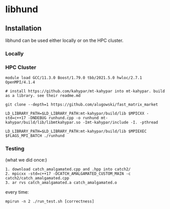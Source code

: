 # libhund

## Installation

libhund can be used either locally or on the HPC cluster.

### Locally

### HPC Cluster

```
module load GCC/11.3.0 Boost/1.79.0 tbb/2021.5.0 hwloc/2.7.1 OpenMPI/4.1.4

# install https://github.com/kahypar/mt-kahypar into mt-kahypar. build as a library. see their readme.md

git clone --depth=1 https://github.com/alugowski/fast_matrix_market

LD_LIBRARY_PATH=$LD_LIBRARY_PATH:mt-kahypar/build/lib $MPICXX -std=c++17 -DNDEBUG runhund.cpp -o runhund mt-kahypar/build/lib/libmtkahypar.so -Imt-kahypar/include -I. -pthread

LD_LIBRARY_PATH=$LD_LIBRARY_PATH:mt-kahypar/build/lib $MPIEXEC $FLAGS_MPI_BATCH ./runhund
```

### Testing

(what we did once:)
```
1. download catch_amalgamated.cpp and .hpp into catch2/
2. mpicxx -std=c++17 -DCATCH_AMALGAMATED_CUSTOM_MAIN -c catch2/catch_amalgamated.cpp
3. ar rvs catch_amalgamated.a catch_amalgamated.o
```

every time:

```
mpirun -n 2 ./run_test.sh [correctness]
```
